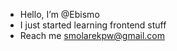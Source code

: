 - Hello, I’m @Ebismo
- I just started learning frontend stuff 
- Reach me smolarekpw@gmail.com

<!---
Ebismo/Ebismo is a ✨ special ✨ repository because its `README.md` (this file) appears on your GitHub profile.
You can click the Preview link to take a look at your changes.
--->
